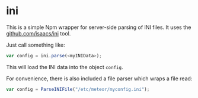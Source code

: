 # ini

This is a simple Npm wrapper for server-side parsing of INI files.  It uses
the [github.com/isaacs/ini](http://github.com/isaacs/ini) tool.

Just call something like:
```js
var config = ini.parse(<myINIData>);
```

This will load the INI data into the object `config`.

For convenience, there is also included a file parser which wraps a file read:
```js
var config = ParseINIFile("/etc/meteor/myconfig.ini");
```


